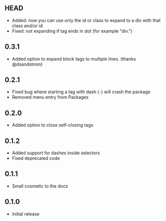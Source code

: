 ## HEAD

- Added: now you can use only the id or class to expand to a div with that class and/or id
- Fixed: not expanding if tag ends in dot (for example "div.")

## 0.3.1

- Added option to expand block tags to multiple lines. (thanks @dsandstrom)

## 0.2.1

- Fixed bug where starting a tag with dash (`-`) will crash the package
- Removed menu entry from Packages

## 0.2.0

- Added option to close self-closing tags

## 0.1.2

- Added support for dashes inside selectors
- Fixed deprecated code

## 0.1.1

- Small cosmetic to the docs

## 0.1.0

- Initial release
